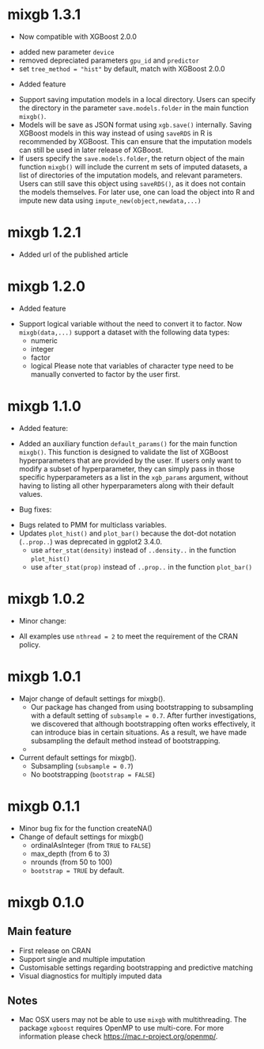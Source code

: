 # mixgb 1.3.1
*  Now compatible with XGBoost 2.0.0 
-  added new parameter `device` 
-  removed depreciated parameters `gpu_id` and `predictor`
-  set `tree_method = "hist"` by default, match with XGBoost 2.0.0

* Added feature
- Support saving imputation models in a local directory. Users can specify the directory in the parameter `save.models.folder` in the main function `mixgb()`.
- Models will be save as JSON format using `xgb.save()` internally. Saving XGBoost models in this way instead of using `saveRDS` in R is recommended by XGBoost. This can ensure that the imputation models can still be used in later release of XGBoost.
- If users specify the `save.models.folder`, the return object of the main function `mixgb()` will include the current m sets of imputed datasets, a list of directories of the imputation models, and relevant parameters. Users can still save this object using `saveRDS()`, as it does not contain the models themselves. For later use, one can load the object into R and impute new data using `impute_new(object,newdata,...)` 


# mixgb 1.2.1
* Added url of the published article 

# mixgb 1.2.0
* Added feature
- Support logical variable without the need to convert it to factor. 
  Now `mixgb(data,...)` support a dataset with the following data types: 
  - numeric
  - integer
  - factor
  - logical
Please note that variables of character type need to be manually converted to factor by the user first.  

# mixgb 1.1.0
  * Added feature:
  - Added an auxiliary function `default_params()` for the main function `mixgb()`. 
    This function is designed to validate the list of XGBoost hyperparameters that are provided by the user. If users only want to modify a subset of hyperparameter, they can simply pass in those specific hyperparameters as a list in the `xgb_params` argument, without having to listing all other hyperparameters along with their default values.
	
  * Bug fixes:
  - Bugs related to PMM for multiclass variables.
  - Updates `plot_hist()` and `plot_bar()` because the dot-dot notation (`..prop..`) was deprecated in ggplot2 3.4.0.
    - use `after_stat(density)` instead of `..density..` in the function `plot_hist()`
    - use `after_stat(prop)` instead of `..prop..` in the function `plot_bar()`
  
# mixgb 1.0.2
  * Minor change:
  - All examples use `nthread = 2` to meet the requirement of the CRAN policy.
 
# mixgb 1.0.1
  * Major change of default settings for mixgb().
     - Our package has changed from using bootstrapping to subsampling with a default setting of `subsample = 0.7`. After further investigations, we discovered that although bootstrapping often works effectively, it can introduce bias in certain situations. As a result, we have made subsampling the default method instead of bootstrapping.
     - 
  * Current default settings for mixgb().
    -  Subsampling (`subsample = 0.7`) 
    -  No bootstrapping (`bootstrap = FALSE`)
  

# mixgb 0.1.1
* Minor bug fix for the function createNA()
* Change of default settings for mixgb()
  - ordinalAsInteger (from `TRUE` to `FALSE`)
  - max_depth (from 6 to 3)
  - nrounds (from 50 to 100)
  - `bootstrap = TRUE` by default. 


# mixgb 0.1.0
## Main feature
* First release on CRAN
* Support single and multiple imputation
* Customisable settings regarding bootstrapping and predictive matching
* Visual diagnostics for multiply imputed data

## Notes
* Mac OSX users may not be able to use `mixgb` with multithreading. The package `xgboost` requires OpenMP to use multi-core. For more information please check https://mac.r-project.org/openmp/.
